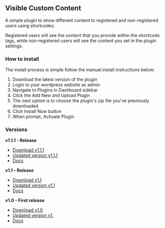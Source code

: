 ## Visible Custom Content
A simple plugin to show different content to registered and non-registered users using shortcodes.

Registered users will see the content that you provide within the shortcode tags, while non-registered users will see the content you set in the plugin settings.

### How to install
The install process is simple follow the manual install instructions below:

 1. Download the latest version of the plugin
 2. Login to your wordpress website as admin
 3. Navigate to Plugins in Dashboard sidebar
 4. Click the Add New and Upload Plugin
 5. The next option is to choose the plugin's zip file you've previously downloaded
 6. Click Install Now button
 7. When prompt, Activate Plugin

### Versions

**v1.1.1 - Release**
 * [Download v1.1.1](https://github.com/Dascent/plugins/releases/tag/vcs1.1.1)
 * [Updated version v1.1.1](https://dascent.github.io/plugins/plugins/visible-custom-content/latest-updates.html#v1-1-1)
 * [Docs](https://dascent.github.io/plugins/plugins/visible-custom-content/index.html)


**v1.1 - Release**
 * [Download v1.1](https://github.com/Dascent/plugins/releases/tag/vcs1.1)
 * [Updated version v1.1](https://dascent.github.io/plugins/plugins/visible-custom-content/latest-updates.html#v1-1)
 * [Docs](https://dascent.github.io/plugins/plugins/visible-custom-content/index.html)


 **v1.0 - First release**

 * [Download v1.0](https://github.com/Dascent/plugins/releases/tag/vcs1.0)
 * [Updated version v1.](https://dascent.github.io/plugins/plugins/visible-custom-content/latest-updates.html#v1-0)
 * [Docs](https://dascent.github.io/plugins/plugins/visible-custom-content/index.html)
